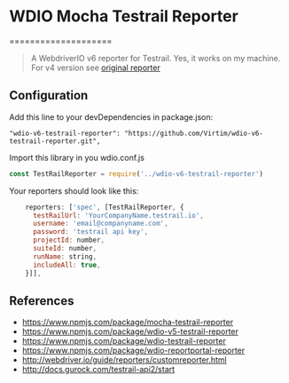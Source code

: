 # WDIO Mocha Testrail Reporter

====================
> A WebdriverIO v6 reporter for Testrail. Yes, it works on my machine.
> For v4 version see [original reporter](https://github.com/oxynade/wdio-testrail-reporter)

## Configuration

Add this line to your devDependencies in package.json:

`
"wdio-v6-testrail-reporter": "https://github.com/Virtim/wdio-v6-testrail-reporter.git",
`

Import this library in you wdio.conf.js

```js
const TestRailReporter = require('../wdio-v6-testrail-reporter')
```

Your reporters should look like this:

```js
    reporters: ['spec', [TestRailReporter, {
      testRailUrl: 'YourCompanyName.testrail.io',
      username: 'email@companyname.com',
      password: 'testrail api key',
      projectId: number,
      suiteId: number,
      runName: string,
      includeAll: true,
    }]],
```

## References

- https://www.npmjs.com/package/mocha-testrail-reporter
- https://www.npmjs.com/package/wdio-v5-testrail-reporter
- https://www.npmjs.com/package/wdio-testrail-reporter
- https://www.npmjs.com/package/wdio-reportportal-reporter
- http://webdriver.io/guide/reporters/customreporter.html
- http://docs.gurock.com/testrail-api2/start
